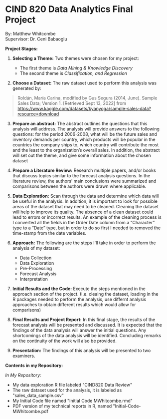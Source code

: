 # CIND 820 Data Analytics Final Project


By: Matthew Whitcombe\
Supervisor: Dr. Ceni Babaoglu

**Project Stages:**
1) **Selecting a Theme:** Two themes were chosen for my project:
     - The first theme is *Data Mining & Knowledge Discovery*
     - The second theme is *Classification, and Regression*

2) **Choose a Dataset:** The raw dataset used to perform this analysis was generated by:
>Roldán, María Carina, modified by Gus Segura (2014, June). Sample Sales Data; Version 1. [Retrieved Sept 13, 2022] from https://www.kaggle.com/datasets/kyanyoga/sample-sales-data?resource=download
3) **Prepare an abstract:** The abstract outlines the questions that this analysis will address. The analysis will provide answers to the following questions: for the period 2006-2008, what will be the future sales and inventory demands per country, which products will be popular in the countries the company ships to, which country will contribute the most and the least to the organization’s overall sales. In addition, the abstract will set out the theme, and give some information about the chosen dataset

4) **Prepare a Literature Review:** Research multiple papers, and/or books that discuss topics similar to the forecast analysis questions. In the literature review, the authors’ main conclusions were summarized and comparisons between the authors were drawn where applicable.

5) **Data Exploration:** Scan through the data and determine which data will be useful in the analysis. In addition, it is important to look for possible areas of the dataset that may need to be cleaned. Cleaning the dataset will help to improve its quality. The absence of a clean dataset could lead to errors or incorrect results. An example of the cleaning process is I converted all the fields in the Order Date column from a “Character” type to a “Date” type, but in order to do so first I needed to removed the time-stamp from the date variables.

6) **Approach:** The following are the steps I'll take in order to perform the analysis of my dataset:
   - Data Collection
   - Data Exploration
   - Pre-Processing
   - Forecast Analysis
   - Interpretation

7) **Initial Results and the Code:** Execute the steps mentioned in the approach section of the project. (I.e. cleaing the dataset, loading in the R packages needed to perform the analysis, use differnt analysis approaches to obtain different results which would allow for comparisons)

8) **Final Results and Project Report:** In this final stage, the results of the forecast analysis will be presented and discussed. It is expected that the findings of the data analysis will answer the initial questions. Any shortcomings of the data analysis will be identified. Concluding remarks on the continuity of the work will also be provided.

9) **Presentation:** The findings of this analysis will be presented to two examiners.
 

**Contents in my Repository:**

*In My Repository:*
 - My data exploration R file labeled "CIND820 Data Review"
 - The raw dataset used for the analysis, it is labeled as "sales_data_sample.csv"
 - My Initial Code file named "Initial Code MWhitcombe.rmd"
 - PDF version of my technical reports in R, named "Initial-Code-MWhitcombe.pdf
